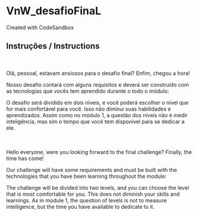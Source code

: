 # VnW_desafioFinaL


Created with CodeSandbox
<br/>
## Instruções / Instructions
<br/>
<br/>
Olá, pessoal, estavam ansiosos para o desafio final? Enfim, chegou a hora!

Nosso desafio contará com alguns requisitos e deverá ser construído com as tecnologias que vocês tem aprendido durante o todo o módulo:

O desafio será dividido em dois níveis, e você poderá escolher o nível que for mais confortável para você. Isso não diminui suas habilidades e aprendizados. Assim como no módulo 1, a questão dos níveis não é medir inteligência, mas sim o tempo que você tem disponível para se dedicar a ele.

<br/>
<br/>
Hello everyone, were you looking forward to the final challenge? Finally, the time has come!

Our challenge will have some requirements and must be built with the technologies that you have been learning throughout the module:

The challenge will be divided into two levels, and you can choose the level that is most comfortable for you. This does not diminish your skills and learnings. As in module 1, the question of levels is not to measure intelligence, but the time you have available to dedicate to it.

